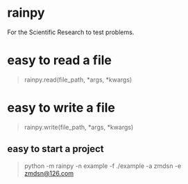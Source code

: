 # rainpy

For the Scientific Research to test problems.

# easy to read a file
> rainpy.read(file_path, *args, *kwargs)

# easy to write a file
> rainpy.write(file_path, *args, *kwargs)


## easy to start a project

> python -m rainpy -n example -f ./example -a zmdsn -e zmdsn@126.com

